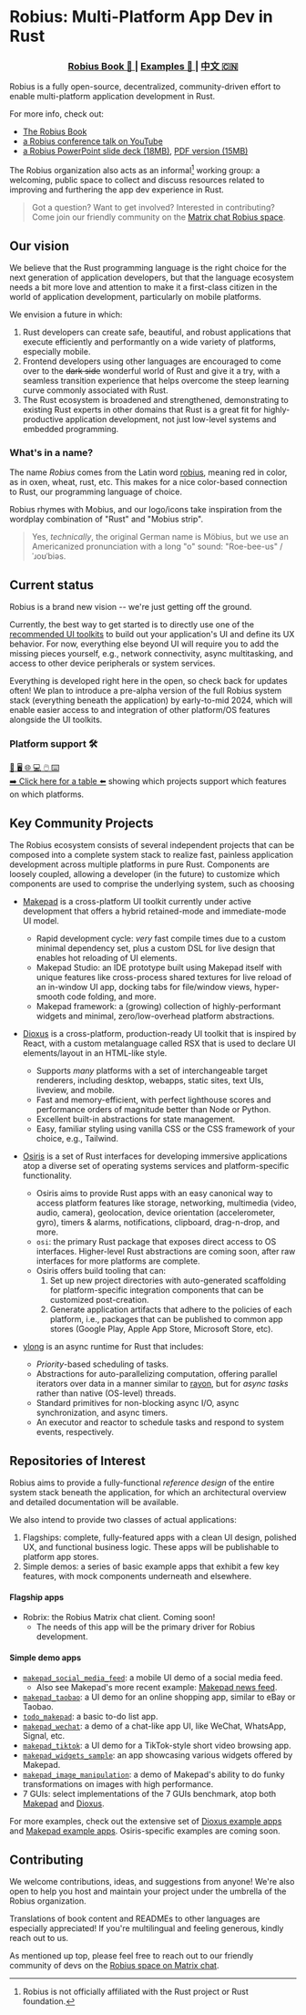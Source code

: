 # Robius: Multi-Platform App Dev in Rust

<div align="center">
  <h3>
    <a href="https://project-robius.github.io/book/"> Robius Book 📖 </a>
    <span> | </span>
    <!-- <a href="https://dioxuslabs.com"> Website </a>
    <span> | </span> -->
    <a href="#simple-demo-apps"> Examples 📄 </a>
    <span> | </span>
    <a href="https://github.com/project-robius/.github/blob/main/profile/README.ZH_CN.md"> 中文 🇨🇳 </a>
  </h3>
</div>

Robius is a fully open-source, decentralized, community-driven effort to enable multi-platform application development in Rust.

For more info, check out:
* [The Robius Book][robius_book]
* [a Robius conference talk on YouTube](https://youtu.be/8JfOXfmwotQ?si=kLogqnaApYPNuSq8&t=6802)
* [a Robius PowerPoint slide deck (18MB)](https://github.com/project-robius/files/raw/041e980ec1d14bf325f1fb2ba743f8ed142a70cb/Robius%20-%20A%20Vision%20for%20Multi-platform%20App%20Development%20in%20Rust.pptx), [PDF version (15MB)](https://github.com/project-robius/files/blob/041e980ec1d14bf325f1fb2ba743f8ed142a70cb/Robius%20-%20A%20Vision%20for%20Multi-platform%20App%20Development%20in%20Rust.pdf)


The Robius organization also acts as an informal[^1] working group: a welcoming, public space to collect and discuss resources related to improving and furthering the app dev experience in Rust.

[^1]: Robius is not officially affiliated with the Rust project or Rust foundation.

> Got a question? Want to get involved? Interested in contributing?    
> Come join our friendly community on the [Matrix chat Robius space](https://matrix.to/#/#robius:matrix.org).


## Our vision

We believe that the Rust programming language is the right choice for the next generation of application developers,
but that the language ecosystem needs a bit more love and attention to make it a first-class citizen in the world of application development, particularly on mobile platforms.

We envision a future in which:
1. Rust developers can create safe, beautiful, and robust applications that execute efficiently and performantly on a wide variety of platforms, especially mobile.
2. Frontend developers using other languages are encouraged to come over to the ~~dark side~~ wonderful world of Rust and give it a try, with a seamless transition experience that helps overcome the steep learning curve commonly associated with Rust.
3. The Rust ecosystem is broadened and strengthened, demonstrating to existing Rust experts in other domains that Rust is a great fit for highly-productive application development, not just low-level systems and embedded programming.


### What's in a name?
The name *Robius* comes from the Latin word [robius](http://latin-dictionary.net/definition/33662/robius-robia-robium), meaning red in color, as in oxen, wheat, rust, etc.
This makes for a nice color-based connection to Rust, our programming language of choice.

Robius rhymes with Mobius, and our logo/icons take inspiration from the wordplay combination of "Rust" and "Mobius strip". 

> Yes, *technically*, the original German name is Möbius, but we use an Americanized pronunciation with a long "o" sound: "Roe-bee-us" / ˈɹoʊˈbiəs.


## Current status
Robius is a brand new vision -- we're just getting off the ground.

Currently, the best way to get started is to directly use one of the [recommended UI toolkits](#key-community-members) to build out your application's UI and define its UX behavior.
For now, everything else beyond UI will require you to add the missing pieces yourself, e.g., network connectivity, async multitasking, and access to other device peripherals or system services. 

Everything is developed right here in the open, so check back for updates often!
We plan to introduce a pre-alpha version of the full Robius system stack (everything beneath the application) by early-to-mid 2024, which will enable easier access to and integration of other platform/OS features alongside the UI toolkits.


### Platform support 🛠️

[📲 🖥️ 🌐 💻 🖱️ ⌨️ <br> ➡️ Click here for a table ⬅️](https://project-robius.github.io/book/status.html#platform-support) showing which projects support which features on which platforms.


## Key Community Projects
The Robius ecosystem consists of several independent projects that can be composed into a complete system stack to realize fast, painless application development across multiple platforms in pure Rust.
Components are loosely coupled, allowing a developer (in the future) to customize which components are used to comprise the underlying system, such as choosing 

* [Makepad] is a cross-platform UI toolkit currently under active development that offers a hybrid retained-mode and immediate-mode UI model.
  * Rapid development cycle: *very* fast compile times due to a custom minimal dependency set, plus a custom DSL for live design that enables hot reloading of UI elements.
  * Makepad Studio: an IDE prototype built using Makepad itself with unique features like cross-process shared textures for live reload of an in-window UI app, docking tabs for file/window views, hyper-smooth code folding, and more.
  * Makepad framework: a (growing) collection of highly-performant widgets and minimal, zero/low-overhead platform abstractions.

* [Dioxus] is a cross-platform, production-ready UI toolkit that is inspired by React, with a custom metalanguage called RSX that is used to declare UI elements/layout in an HTML-like style.
  * Supports *many* platforms with a set of interchangeable target renderers, including desktop, webapps, static sites, text UIs, liveview, and mobile.
  * Fast and memory-efficient, with perfect lighthouse scores and performance orders of magnitude better than Node or Python.
  * Excellent built-in abstractions for state management.
  * Easy, familiar styling using vanilla CSS or the CSS framework of your choice, e.g., Tailwind.

* [Osiris] is a set of Rust interfaces for developing immersive applications atop a diverse set of operating systems services and platform-specific functionality.
  * Osiris aims to provide Rust apps with an easy canonical way to access platform features like storage, networking, multimedia (video, audio, camera), geolocation, device orientation (accelerometer, gyro), timers & alarms, notifications, clipboard, drag-n-drop, and more. 
  * `osi`: the primary Rust package that exposes direct access to OS interfaces. Higher-level Rust abstractions are coming soon, after raw interfaces for more platforms are complete.
  * Osiris offers build tooling that can:
    1. Set up new project directories with auto-generated scaffolding for platform-specific integration components that can be customized post-creation.
    2. Generate application artifacts that adhere to the policies of each platform, i.e., packages that can be published to common app stores (Google Play, Apple App Store, Microsoft Store, etc).

* [ylong] is an async runtime for Rust that includes:
  * *Priority*-based scheduling of tasks.
  * Abstractions for auto-parallelizing computation, offering parallel iterators over data in a manner similar to [rayon], but for *async tasks* rather than native (OS-level) threads.
  * Standard primitives for non-blocking async I/O, async synchronization, and async timers.
  * An executor and reactor to schedule tasks and respond to system events, respectively.



## Repositories of Interest

Robius aims to provide a fully-functional *reference design* of the entire system stack beneath the application, for which an architectural overview and detailed documentation will be available.

We also intend to provide two classes of actual applications:
1. Flagships: complete, fully-featured apps with a clean UI design, polished UX, and functional business logic. These apps will be publishable to platform app stores.
2. Simple demos: a series of basic example apps that exhibit a few key features, with mock components underneath and elsewhere.

#### Flagship apps
* Robrix: the Robius Matrix chat client.  Coming soon!
  * The needs of this app will be the primary driver for Robius development.

#### Simple demo apps
* [`makepad_social_media_feed`]: a mobile UI demo of a social media feed.
  * Also see Makepad's more recent example: [Makepad news feed](https://github.com/makepad/makepad/tree/master/examples/news_feed).
* [`makepad_taobao`]: a UI demo for an online shopping app, similar to eBay or Taobao.
* [`todo_makepad`]: a basic to-do list app.
* [`makepad_wechat`]: a demo of a chat-like app UI, like WeChat, WhatsApp, Signal, etc.
* [`makepad_tiktok`]: a UI demo for a TikTok-style short video browsing app.
* [`makepad_widgets_sample`]: an app showcasing various widgets offered by Makepad.
* [`makepad_image_manipulation`]: a demo of Makepad's ability to do funky transformations on images with high performance.
* 7 GUIs: select implementations of the 7 GUIs benchmark, atop both [Makepad](https://github.com/project-robius/makepad_7guis) and [Dioxus](https://github.com/project-robius/dioxus_7guis).


For more examples, check out the extensive set of [Dioxus example apps](https://github.com/DioxusLabs/example-projects) and [Makepad example apps](https://github.com/makepad/makepad/tree/master/examples). 
Osiris-specific examples are coming soon.



## Contributing
We welcome contributions, ideas, and suggestions from anyone! We're also open to help you host and maintain your project under the umbrella of the Robius organization.

Translations of book content and READMEs to other languages are especially appreciated! If you're multilingual and feeling generous, kindly reach out to us.

As mentioned up top, please feel free to reach out to our friendly community of devs on the [Robius space on Matrix chat](https://matrix.to/#/#robius:matrix.org).


<!-- Links below -->
[robius_book]: https://project-robius.github.io/book/
[Makepad]: https://makepad.nl/
[Makepad_github]: https://github.com/makepad/makepad
[Dioxus]: https://dioxuslabs.com/
[Dioxus_github]: https://github.com/DioxusLabs/dioxus
[Osiris]: https://github.com/osiris-apis
[ylong]: https://gitee.com/openharmony/commonlibrary_rust_ylong_runtime
[rayon]: https://crates.io/crates/rayon


[`makepad_social_media_feed`]: https://github.com/project-robius/makepad_social_media_feed
[`makepad_widgets_sample`]: https://github.com/project-robius/makepad_widgets_sample
[`makepad_taobao`]: https://github.com/project-robius/makepad_taobao
[`makepad_wechat`]: https://github.com/project-robius/makepad_wechat
[`todo_makepad`]: https://github.com/project-robius/todo_makepad
[`makepad_tiktok`]: https://github.com/project-robius/makepad_tiktok
[`makepad_image_manipulation`]: https://github.com/project-robius/makepad_image_manipulation

